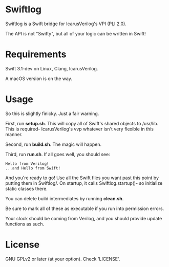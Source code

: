 # Swiftlog
Swiftlog is a Swift bridge for IcarusVerilog's VPI (PLI 2.0).

The API is not "Swifty", but all of your logic can be written in Swift!

# Requirements
Swift 3.1-dev on Linux, Clang, IcarusVerilog.

A macOS version is on the way.

# Usage
So this is slightly finicky. Just a fair warning.

First, run **setup.sh**. This will copy all of Swift's shared objects to /usr/lib. This is required- IcarusVerilog's vvp whatever isn't very flexible in this manner.

Second, run **build.sh**. The magic will happen.

Third, run **run.sh**. If all goes well, you should see:

    Hello from Verilog!
    ...and Hello from Swift!

And you're ready to go! Use all the Swift files you want past this point by putting them in Swiftlog/. On startup, it calls Swiftlog.startup()- so initialize static classes there.

You can delete build intermediates by running **clean.sh**.

Be sure to mark all of these as executable if you run into permission errors.

Your clock should be coming from Verilog, and you should provide update functions as such.

# License
GNU GPLv2 or later (at your option). Check 'LICENSE'.
